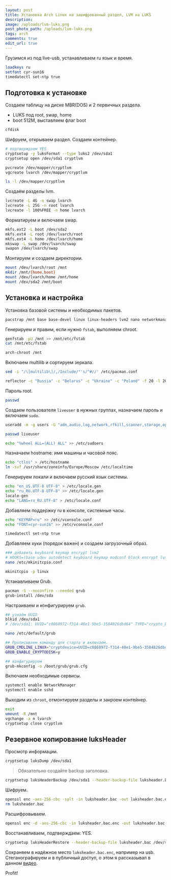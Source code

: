 ```yaml
---
layout: post
title: Установка Arch Linux на зашифрованный раздел, LVM на LUKS
description:
image: /uploads/lvm-luks.png
post_photo_path: /uploads/lvm-luks.png
tags: arch
comments: true
edit_url: true
---
```


Грузимся из под live-usb, устанавливаем ru язык и время.

```sh
loadkeys ru
setfont cyr-sun16
timedatectl set-ntp true
```

## Подготовка к установке

Создаем таблицу на диске MBR(DOS) и 2 первичных раздела.

- LUKS под root, swap, home
- boot 512M, выставляем флаг boot

```sh
cfdisk
```

Шифруем, открываем раздел. Создаем контейнер.

```sh
# подтверждаем YES
cryptsetup -y luksFormat --type luks2 /dev/sda1
cryptsetup open /dev/sda1 cryptlvm

pvcreate /dev/mapper/cryptlvm
vgcreate lvarch /dev/mapper/cryptlvm

ls -l /dev/mapper/cryptlvm
```

Создаём разделы lvm.

```sh
lvcreate -L 4G -n swap lvarch
lvcreate -L 25G -n root lvarch
lvcreate -l 100%FREE -n home lvarch
```

Форматируем и включаем swap.

```sh
mkfs.ext2 -L boot /dev/sda2
mkfs.ext4 -L root /dev/lvarch/root
mkfs.ext4 -L home /dev/lvarch/home
mkswap -L swap /dev/lvarch/swap
swapon /dev/lvarch/swap
```

Монтируем и создаем директории.

```sh
mount /dev/lvarch/root /mnt
mkdir /mnt/{home,boot}
mount /dev/lvarch/home /mnt/home
mount /dev/sda2 /mnt/boot
```

## Установка и настройка

Установка базовой системы и необходимых пакетов.

```sh
pacstrap /mnt base base-devel linux linux-headers lvm2 nano networkmanager bash-completion reflector htop openssh curl wget git rsync unzip unrar p7zip gnu-netcat pv
```

Генерируем и правим, если нужно `fstab`, выполняем chroot.

```sh
genfstab -pU /mnt >> /mnt/etc/fstab
cat /mnt/etc/fstab

arch-chroot /mnt
```

Включаем multilib и сортируем зеркала.

```sh
sed -i "/\[multilib\]/,/Include/"'s/^#//' /etc/pacman.conf

reflector -c "Russia" -c "Belarus" -c "Ukraine" -c "Poland" -f 20 -l 20 -p https -p http -n 20 --save /etc/pacman.d/mirrorlist --sort rate
```

Пароль root.

```sh
passwd
```

Создаем пользователя `liveuser` в нужных группах, назначаем пароль и включаем `sudo`.

```sh
useradd -m -g users -G "adm,audio,log,network,rfkill,scanner,storage,optical,power,wheel" -s /bin/bash liveuser

passwd liveuser

echo "%wheel ALL=(ALL) ALL" >> /etc/sudoers
```

Назначаем hostname: имя машины и часовой пояс.

```sh
echo "ctlos" > /etc/hostname
ln -svf /usr/share/zoneinfo/Europe/Moscow /etc/localtime
```

Генерируем локали и включаем русский язык системы.

```sh
echo "en_US.UTF-8 UTF-8" > /etc/locale.gen
echo "ru_RU.UTF-8 UTF-8" >> /etc/locale.gen
locale-gen
echo "LANG=ru_RU.UTF-8" > /etc/locale.conf
```

Добавляем поддержку ru в консоле, системные часы.

```sh
echo "KEYMAP=ru" >> /etc/vconsole.conf
echo "FONT=cyr-sun16" >> /etc/vconsole.conf

timedatectl set-ntp true
```

Добавляем хуки (порядок важен) и создаем загрузочный образ.

```sh
### добавить keyboard keymap encrypt lvm2
# HOOKS=(base udev autodetect keyboard keymap modconf block encrypt lvm2 filesystems fsck)
nano /etc/mkinitcpio.conf

mkinitcpio -p linux
```


Устанавливаем Grub.

```sh
pacman -S --noconfirm --needed grub
grub-install /dev/sda
```

Настраиваем и конфигурируем `grub`.

```sh
## узнаём UUID
blkid /dev/sda1
# /dev/sda1: UUID="c0868972-f314-48e1-9be5-3584826dbd64" TYPE="crypto_LUKS" PARTUUID="bbb93e39-01"

nano /etc/default/grub

## Прописываем команду для старта и включаем.
GRUB_CMDLINE_LINUX="cryptdevice=UUID=c0868972-f314-48e1-9be5-3584826dbd64:cryptlvm root=/dev/lvarch/root"
GRUB_ENABLE_CRYPTODISK=y

## конфигурируем
grub-mkconfig -o /boot/grub/grub.cfg
```

Включаем необходимые сервисы.

```sh
systemctl enable NetworkManager
systemctl enable sshd
```

Выходим из `chroot`, отмонтируем разделы и закроем контейнер.

```sh
exit
umount -R /mnt
vgchange -a n lvarch
cryptsetup close cryptlvm
```

## Резервное копирование luksHeader

Просмотр информации.

```sh
cryptsetup luksDump /dev/sda1
```

> Обязательно создайте backup заголовка.

```sh
cryptsetup luksHeaderBackup /dev/sda1 --header-backup-file luksheader.bac
```

Шифруем.

```sh
openssl enc -aes-256-cbc -salt -in luksheader.bac -out luksheader.bac.enc
rm luksheader.bac
```

Расшифровываем.

```sh
openssl enc -d -aes-256-cbc -in luksheader.bac.enc -out luksheader.bac
```

Восстанавливаем, подтверждаем: YES.

```sh
cryptsetup luksHeaderRestore --header-backup-file luksheader.bac /dev/sda1
```

Сохраняем в надёжное место `luksheader.bac.enc`, например на usb. Стеганографируем и в публичный доступ, о этом я рассказывал в данном [видео](https://www.youtube.com/watch?v=sGIrre2OVt4&t=238s).

Profit!
